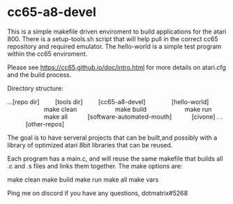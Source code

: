 # cc65-a8-devel

This is a simple makefile driven enviroment to build applications for the atari 800. There is a setup-tools.sh script that will help pull in the correct cc65 repository and required emulator. The hello-world is a simple test program within the cc65 enviroment.

Please see https://cc65.github.io/doc/intro.html for more details on atari.cfg and the build process.

Directory structure:

...[repo dir] 
&emsp;&emsp; [tools dir] 
&emsp;&emsp; [cc65-a8-devel]
&emsp;&emsp;&emsp;&emsp;[hello-world]
&emsp;&emsp;&emsp;&emsp;&emsp;&emsp;make clean 
&emsp;&emsp;&emsp;&emsp;&emsp;&emsp;make build
&emsp;&emsp;&emsp;&emsp;&emsp;&emsp;make run 
&emsp;&emsp;&emsp;&emsp;&emsp;&emsp;make all 
&emsp;&emsp;&emsp;[software-automated-mouth] 
&emsp;&emsp;&emsp;[civone] . . 
&emsp;&emsp;&emsp;[other-repos]

The goal is to have serveral projects that can be built,and possibly with a library of optimized atari 8bit libraries that can be reused.

Each program has a main.c, and will reuse the same makefile that builds all .c and .s files and links them together. The make options are:

make clean
make build
make run
make all
make vars

Ping me on discord if you have any questions, dotmatrix#5268

